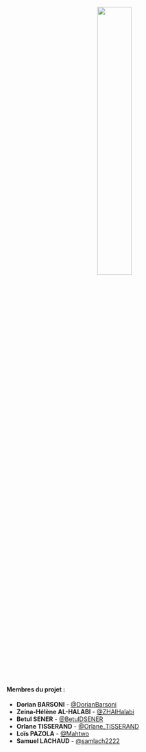 <p align="center">
  <img src="https://user-images.githubusercontent.com/89837262/154356870-b1cdaffa-8b03-4cdb-bc8b-62310a50e182.svg" width="40%">
</p>

#### Membres du projet :

* **Dorian BARSONI** - [@DorianBarsoni](https://github.com/DorianBarsoni)
* **Zeina-Hélène AL-HALABI** - [@ZHAlHalabi](https://github.com/ZHAlHalabi)
* **Betul SENER** - [@BetulDSENER](https://github.com/BetulDSENER)
* **Orlane TISSERAND** - [@Orlane_TISSERAND](https://github.com/Orlane_TISSERAND)
* **Loïs PAZOLA** - [@Mahtwo](https://github.com/Mahtwo)
* **Samuel LACHAUD** - [@samlach2222](https://github.com/samlach2222)
